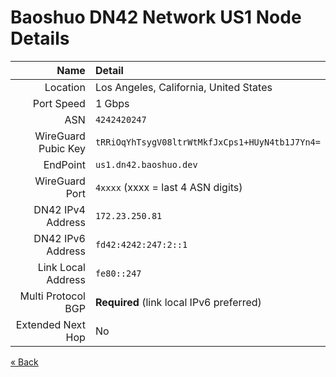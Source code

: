 # Baoshuo DN42 Network US1 Node Details

|                Name | Detail
| ------------------: | :---------------------------------------------
|            Location | Los Angeles, California, United States
|          Port Speed | 1 Gbps
|                 ASN | `4242420247`
| WireGuard Pubic Key | `tRRiOqYhTsygV08ltrWtMkfJxCps1+HUyN4tb1J7Yn4=`
|            EndPoint | `us1.dn42.baoshuo.dev`
|      WireGuard Port | `4xxxx` (xxxx = last 4 ASN digits)
|   DN42 IPv4 Address | `172.23.250.81`
|   DN42 IPv6 Address | `fd42:4242:247:2::1`
|  Link Local Address | `fe80::247`
|  Multi Protocol BGP | **Required** (link local IPv6 preferred)
|   Extended Next Hop | No

[« Back](/)
